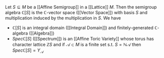 Let $S\subseteq M$ be a [[Affine Semigroup]] in a [[Lattice]] $M$. Then the semigroup algebra $\mathbb{C}[S]$ is the $\mathbb{C}$-vector space ([[Vector Space]]) with basis $S$ and multiplication induced by the multiplication in $S$.
We have 
* $\mathbb{C}[S]$ is an integral domain ([[Integral Domain]]) and finitely-generated $\mathbb{C}$-algebra ([[Algebra]])
* $Spec\mathbb{C}[S]$ ([[Spectrum]]) is an [[Affine Toric Variety]] whose torus has character lattice $\mathbb{Z}S$ and if $\mathcal{A}\subset M$ is a finite set s.t. $S = \mathbb{N}\mathcal{A}$ then $Spec\mathbb{C}[S] = Y_{\mathcal{A}}$ 